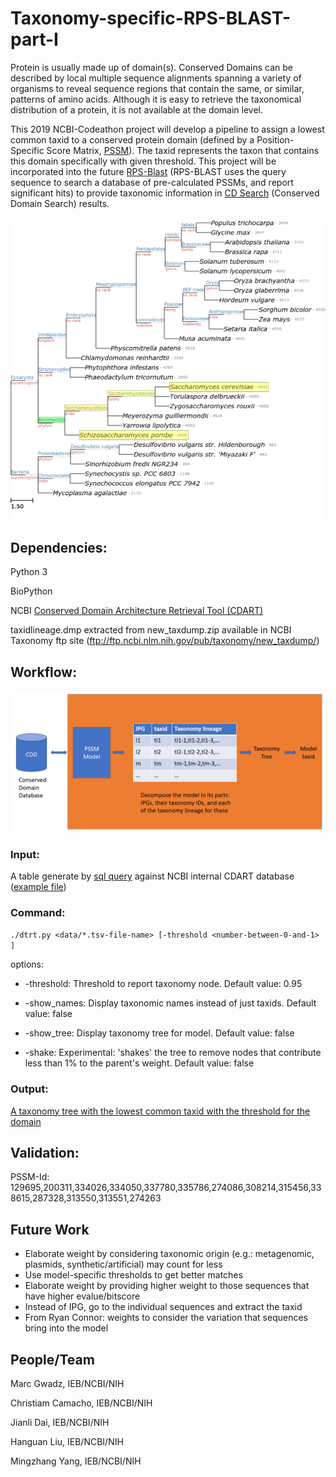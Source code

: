 # Taxonomy-specific-RPS-BLAST-part-I
Protein is usually made up of domain(s). Conserved Domains can be described by local multiple sequence alignments spanning a variety of organisms to reveal sequence regions that contain the same, or similar, patterns of amino acids. Although it is easy to retrieve the taxonomical distribution of a protein, it is not available at the domain level.

This 2019 NCBI-Codeathon project will develop a pipeline to assign a lowest common taxid to a conserved protein domain (defined by a Position-Specific Score Matrix, [PSSM](https://www.ncbi.nlm.nih.gov/Structure/cdd/cdd_help.shtml#CD_PSSM)). The taxid represents the taxon that contains this domain specifically with given threshold. This project will be incorporated into the future [RPS-Blast](https://www.ncbi.nlm.nih.gov/Structure/cdd/cdd_help.shtml#RPSBWhat) (RPS-BLAST uses the query sequence to search a database of pre-calculated PSSMs, and report significant hits) to provide taxonomic information in [CD Search](https://www.ncbi.nlm.nih.gov/Structure/cdd/wrpsb.cgi) (Conserved Domain Search) results.

![alt text](https://github.com/NCBI-Codeathons/Taxonomy-specific-RPS-BLAST-part-I/blob/master/Presentation/image1008.png)
## Dependencies:
Python 3

BioPython

NCBI [Conserved Domain Architecture Retrieval Tool (CDART)](https://www.ncbi.nlm.nih.gov/Structure/lexington/docs/cdart_help.html)

taxidlineage.dmp extracted from new_taxdump.zip available in NCBI Taxonomy ftp site (ftp://ftp.ncbi.nlm.nih.gov/pub/taxonomy/new_taxdump/)

## Workflow:
![alt text](https://github.com/NCBI-Codeathons/Taxonomy-specific-RPS-BLAST-part-I/blob/master/Presentation/workflow.png)
### Input: 

A table generate by [sql query](https://github.com/NCBI-Codeathons/Taxonomy-specific-RPS-BLAST-part-I/blob/master/utilities/get-model-component-taxonomy.sh) against NCBI internal CDART database ([example file](https://github.com/NCBI-Codeathons/Taxonomy-specific-RPS-BLAST-part-I/blob/master/src/data/pfam10339-components.tsv))

### Command:
`./dtrt.py <data/*.tsv-file-name> [-threshold <number-between-0-and-1> ]`
  
  options:
  
- -threshold: Threshold to report taxonomy node. Default value: 0.95
   
- -show_names: Display taxonomic names instead of just taxids. Default value: false
   
- -show_tree: Display taxonomy tree for model. Default value: false
   
- -shake: Experimental: 'shakes' the tree to remove nodes that contribute less than 1% to the parent's weight. Default value: false

### Output: 
[A taxonomy tree with the lowest common taxid with the threshold for the domain](https://github.com/NCBI-Codeathons/Taxonomy-specific-RPS-BLAST-part-I/blob/master/results/pfam10339_95.txt)

## Validation:
PSSM-Id: 129695,200311,334026,334050,337780,335786,274086,308214,315456,338615,287328,313550,313551,274263


## Future Work

* Elaborate weight by considering taxonomic origin (e.g.: metagenomic, plasmids, synthetic/artificial) may count for less
* Use model-specific thresholds to get better matches
* Elaborate weight by providing higher weight to those sequences that have higher evalue/bitscore
* Instead of IPG, go to the individual sequences and extract the taxid
* From Ryan Connor: weights to consider the variation that sequences bring into the model

## People/Team
Marc Gwadz, IEB/NCBI/NIH

Christiam Camacho, IEB/NCBI/NIH

Jianli Dai, IEB/NCBI/NIH

Hanguan Liu, IEB/NCBI/NIH

Mingzhang Yang, IEB/NCBI/NIH

